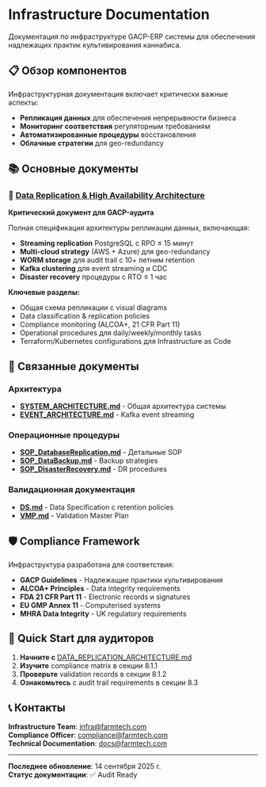 # Infrastructure Documentation

Документация по инфраструктуре GACP-ERP системы для обеспечения надлежащих практик культивирования каннабиса.

## 📋 Обзор компонентов

Инфраструктурная документация включает критически важные аспекты:

- **Репликация данных** для обеспечения непрерывности бизнеса
- **Мониторинг соответствия** регуляторным требованиям
- **Автоматизированные процедуры** восстановления
- **Облачные стратегии** для geo-redundancy

## 📚 Основные документы

### 🔄 [Data Replication & High Availability Architecture](./DATA_REPLICATION_ARCHITECTURE.md)

**Критический документ для GACP-аудита**

Полная спецификация архитектуры репликации данных, включающая:

- **Streaming replication** PostgreSQL с RPO ≤ 15 минут
- **Multi-cloud strategy** (AWS + Azure) для geo-redundancy
- **WORM storage** для audit trail с 10+ летним retention
- **Kafka clustering** для event streaming и CDC
- **Disaster recovery** процедуры с RTO ≤ 1 час

**Ключевые разделы:**

- Общая схема репликации с visual diagrams
- Data classification & replication policies
- Compliance monitoring (ALCOA+, 21 CFR Part 11)
- Operational procedures для daily/weekly/monthly tasks
- Terraform/Kubernetes configurations для Infrastructure as Code

## 🎯 Связанные документы

### Архитектура

- [**SYSTEM_ARCHITECTURE.md**](../SYSTEM_ARCHITECTURE.md) - Общая архитектура системы
- [**EVENT_ARCHITECTURE.md**](../EVENT_ARCHITECTURE.md) - Kafka event streaming

### Операционные процедуры

- [**SOP_DatabaseReplication.md**](../sop/SOP_DatabaseReplication.md) - Детальные SOP
- [**SOP_DataBackup.md**](../sop/SOP_DataBackup.md) - Backup strategies
- [**SOP_DisasterRecovery.md**](../sop/SOP_DisasterRecovery.md) - DR procedures

### Валидационная документация

- [**DS.md**](../validation/DS.md) - Data Specification с retention policies
- [**VMP.md**](../validation/VMP.md) - Validation Master Plan

## 🛡️ Compliance Framework

Инфраструктура разработана для соответствия:

- **GACP Guidelines** - Надлежащие практики культивирования
- **ALCOA+ Principles** - Data integrity requirements
- **FDA 21 CFR Part 11** - Electronic records и signatures
- **EU GMP Annex 11** - Computerised systems
- **MHRA Data Integrity** - UK regulatory requirements

## 🚀 Quick Start для аудиторов

1. **Начните с** [DATA_REPLICATION_ARCHITECTURE.md](./DATA_REPLICATION_ARCHITECTURE.md)
2. **Изучите** compliance matrix в секции 8.1.1
3. **Проверьте** validation records в секции 8.1.2
4. **Ознакомьтесь** с audit trail requirements в секции 8.3

## 📞 Контакты

**Infrastructure Team**: infra@farmtech.com  
**Compliance Officer**: compliance@farmtech.com  
**Technical Documentation**: docs@farmtech.com

---

**Последнее обновление**: 14 сентября 2025 г.  
**Статус документации**: ✅ Audit Ready
